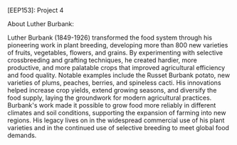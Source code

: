 [EEP153]: Project 4

About Luther Burbank:

Luther Burbank (1849-1926) transformed the food system through his pioneering work in plant breeding, developing more than 800 new varieties of fruits, vegetables, flowers, and grains. By experimenting with selective crossbreeding and grafting techniques, he created hardier, more productive, and more palatable crops that improved agricultural efficiency and food quality. Notable examples include the Russet Burbank potato, new varieties of plums, peaches, berries, and spineless cacti. His innovations helped increase crop yields, extend growing seasons, and diversify the food supply, laying the groundwork for modern agricultural practices. Burbank's work made it possible to grow food more reliably in different climates and soil conditions, supporting the expansion of farming into new regions. His legacy lives on in the widespread commercial use of his plant varieties and in the continued use of selective breeding to meet global food demands.
